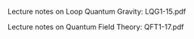 
Lecture notes on Loop Quantum Gravity: LQG1-15.pdf

Lecture notes on Quantum Field Theory: QFT1-17.pdf
